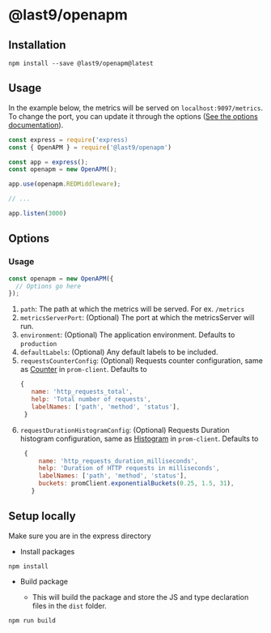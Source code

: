 # @last9/openapm

## Installation

```
npm install --save @last9/openapm@latest
```

## Usage

In the example below, the metrics will be served on `localhost:9097/metrics`. To
change the port, you can update it through the options
([See the options documentation](#options)).

```js
const express = require('express)
const { OpenAPM } = require('@last9/openapm')

const app = express();
const openapm = new OpenAPM();

app.use(openapm.REDMiddleware);

// ...

app.listen(3000)

```

## Options

### Usage

```js
const openapm = new OpenAPM({
  // Options go here
});
```

1. `path`: The path at which the metrics will be served. For ex. `/metrics`
2. `metricsServerPort`: (Optional) The port at which the metricsServer will run.
3. `environment`: (Optional) The application environment. Defaults to
   `production`
4. `defaultLabels`: (Optional) Any default labels to be included.
5. `requestsCounterConfig`: (Optional) Requests counter configuration, same as
   [Counter](https://github.com/siimon/prom-client#counter) in `prom-client`.
   Defaults to
   ```js
   {
      name: 'http_requests_total',
      help: 'Total number of requests',
      labelNames: ['path', 'method', 'status'],
    }
   ```
6. `requestDurationHistogramConfig`: (Optional) Requests Duration histogram
   configuration, same as
   [Histogram](https://github.com/siimon/prom-client#histogram) in
   `prom-client`. Defaults to
   ```js
    {
        name: 'http_requests_duration_milliseconds',
        help: 'Duration of HTTP requests in milliseconds',
        labelNames: ['path', 'method', 'status'],
        buckets: promClient.exponentialBuckets(0.25, 1.5, 31),
      }
   ```

## Setup locally

Make sure you are in the express directory

- Install packages

```
npm install
```

- Build package

  - This will build the package and store the JS and type declaration files in
    the `dist` folder.

```
npm run build
```
